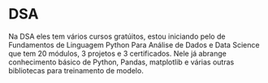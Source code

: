 # DSA
Na DSA eles tem vários cursos gratúitos, estou iniciando pelo de Fundamentos de Linguagem Python Para Análise de Dados e Data Science que tem 20 módulos, 3 projetos e 3 certificados. Nele já abrange conhecimento básico de Python, Pandas, matplotlib e várias outras bibliotecas para treinamento de modelo.
